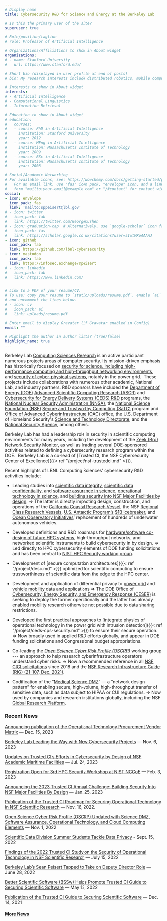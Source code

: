 ```yaml
---
# Display name
title: Cybersecurity R&D for Science and Energy at the Berkeley Lab

# Is this the primary user of the site?
superuser: true

# Role/position/tagline
# role: Professor of Artificial Intelligence

# Organizations/Affiliations to show in About widget
organizations:
# - name: Stanford University
#   url: https://www.stanford.edu/

# Short bio (displayed in user profile at end of posts)
# bio: My research interests include distributed robotics, mobile computing and programmable matter.

# Interests to show in About widget
interests:
# - Artificial Intelligence
# - Computational Linguistics
# - Information Retrieval

# Education to show in About widget
# education:
#   courses:
#   - course: PhD in Artificial Intelligence
#     institution: Stanford University
#     year: 2012
#   - course: MEng in Artificial Intelligence
#     institution: Massachusetts Institute of Technology
#     year: 2009
#   - course: BSc in Artificial Intelligence
#     institution: Massachusetts Institute of Technology
#     year: 2008

# Social/Academic Networking
# For available icons, see: https://wowchemy.com/docs/getting-started/page-builder/#icons
#   For an email link, use "fas" icon pack, "envelope" icon, and a link in the
#   form "mailto:your-email@example.com" or "/#contact" for contact widget.
social:
- icon: envelope
  icon_pack: fas
  link: 'mailto:sppeisert@lbl.gov'
# - icon: twitter
#   icon_pack: fab
#   link: https://twitter.com/GeorgeCushen
# - icon: graduation-cap  # Alternatively, use `google-scholar` icon from `ai` icon pack
#   icon_pack: fas
#   link: https://scholar.google.co.uk/citations?user=sIwtMXoAAAAJ
- icon: github
  icon_pack: fab
  link: https://github.com/lbnl-cybersecurity
- icon: mastodon
  icon_pack: fab
  link: https://infosec.exchange/@peisert
# - icon: linkedin
#   icon_pack: fab
#   link: https://www.linkedin.com/


# Link to a PDF of your resume/CV.
# To use: copy your resume to `static/uploads/resume.pdf`, enable `ai` icons in `params.toml`, 
# and uncomment the lines below.
# - icon: cv
#   icon_pack: ai
#   link: uploads/resume.pdf

# Enter email to display Gravatar (if Gravatar enabled in Config)
email: ""

# Highlight the author in author lists? (true/false)
highlight_name: true
---
```


Berkeley Lab [Computing Sciences Research][CRD] is an active participant numerous projects areas of computer security. Its mission-driven emphasis has historically focused on [security for science, including high-performance computing and high-throughput networking environments](/research/scientific-computing), and [security of cyber-physical systems](/research/ceds/), notably in the power grid.  These projects include collaborations with numerous other academic, National Lab, and industry partners.  R&D sponsors have included the [Department of Energy (DOE)][DOE] [Advanced Scientific Computing Research (ASCR)][ASCR] and [Cybersecurity for Energy Delivery Systems (CEDS) R&D][CEDS R&D] programs, the [National Nuclear Security Administration (NNSA)](http://nnsa.energy.gov), the [National Science Foundation (NSF)][NSF]  [Secure and Trustworthy Computing (SaTC)](https://www.nsf.gov/funding/pgm_summ.jsp?from=fund&orgAbbr=NSF&pims_id=504709) program and [Office of Advanced Cyberinfrastructure (OAC)](https://www.nsf.gov/div/index.jsp?div=OAC) office, the U.S. Department of Homeland Security's [Science and Technology Directorate](https://www.dhs.gov/science-and-technology), and the [National Security Agency][NSA], among others.  

[ASCR]: https://science.osti.gov/ascr/
[CEDS R&D]: https://www.energy.gov/ceser/activities/cybersecurity-critical-energy-infrastructure/cybersecurity-research-development-and
[DOE]: https://www.energy.gov
[NSA]: https://www.nsa.gov
[NNSA]: https://nnsa.energy.gov
[NSF]: https://www.nsf.gov

Berkeley Lab has had a leadership role in security in scientific computing environments for many years, including the development of the [Zeek (Bro) Network Security Monitor][Zeek], as well as leading several DOE-sponsored activities related to defining a cybersecurity research program within the DOE.  <!--More recently, Berkeley Lab led the coordination of the ["Cyber R&amp;D" Enterprise Cyber Capability (ECC)][iJC3] of the DOE-wide Integrated Joint Cybersecurity Coordination Center (iJC3) — a sponsored R&amp;D program involving ten DOE National Laboratories as performers.-->  Berkeley Lab is a co-lead of [Trusted CI, the NSF Cybersecurity Center of Excellence]({{< ref "/project/nsf-trustedci.md" >}}).

[CRD]: https://crd.lbl.gov
[Zeek]: https://www.zeek.org
[iJC3]: https:/ijc3.lbl.gov

Recent highlights of LBNL Computing Sciences' cybersecurity R&D activities include:

<!--
* Developing findings reports and solutions guides for [scientific data integrity](http://hdl.handle.net/2022/24910), [scientific data confidentiality](https://escholarship.org/uc/item/7cz7m1ws), [software assurance in science](https://blog.trustedci.org/2021/12/publication-of-trusted-ci-guide-to.html), the [security of operational technology in science](https://blog.trustedci.org/2022/01/announcing-2022-trusted-ci-annual.html), and [building security into maritime and polar NSF Major Facilities by design](https://blog.trustedci.org/2023/01/announcing-2023-trusted-ci-annual.htm).

* Development of [secure computation architectures]({{< ref "/project/desc.md" >}}) optimized for scientific computing to ensure trustworthiness of scientific data from the edge to the HPC center.

* Development and application of differential privacy to [power grid]({{< ref "/project/ceds-privacy.md" >}}) and [vehicle mobility]({{< ref "/project/csr-private-data.md" >}}) data and applications.

* Development of security monitoring systems for cyber-physical systems that [integrate insights about the physical limitations of those systems into network security monitoring]({{< ref "/project/ceds-cps-security.md" >}}) and that [leverage high-resolution physical sensors combined with SCADA to identify cyberattacks on power grid distribution systems]({{< ref "/project/ceds-upmu.md" >}}).

* Co-leading the development of the [Open Science Cyber Risk Profile (OSCRP)](http://trustedci.github.io/OSCRP/) --- a document designed to help researchers understand the cyber risks to their work.  

* Development of the [Medical Science DMZ]({{< ref "/project/medical-science-dmz.md" >}}) design pattern as a method that allows data flows at scale while simultaneously addressing the HIPAA Security Rule and related regulations governing biomedical data and appropriately managing risk.

-->

* Leading studies into [scientific data integrity](http://hdl.handle.net/2022/24910), [scientific data confidentiality](https://escholarship.org/uc/item/7cz7m1ws), and [software assurance in science](https://blog.trustedci.org/2021/12/publication-of-trusted-ci-guide-to.html), [operational technology in science](https://blog.trustedci.org/2022/01/announcing-2022-trusted-ci-annual.html), and [building security into NSF Major Facilities by design](https://blog.trustedci.org/2023/01/announcing-2023-trusted-ci-annual.html).  &rArr; The latter is directly impacting design, construction, and operations of the [California Coastal Research Vessel](https://scripps.ucsd.edu/news/uc-san-diego-receives-35-million-state-funding-new-california-coastal-research-vessel), the NSF [Regional Class Research Vessels](https://ceoas.oregonstate.edu/regional-class-research-vessel-rcrv), [U.S. Antarctic Program’s](https://www.usap.gov/) [$1B icebreaker](https://www.nsf.gov/news/news_summ.jsp?cntn_id=305919&org=OPP), and [Ocean Observatory Initiatives](https://oceanobservatories.org/)’ replacement of hundreds of underwater autonomous vehicles.

* Developed definitions and R&D roadmaps for [hardware/software co-design of future HPC systems](https://secpriv.lbl.gov/project/ascr-hpc-cybersecurity-codesign/), high-throughput networks, and networked scientific instruments to build cybersecurity in by design. &rArr; Led directly to HPC cybersecurity elements of DOE funding solicitations and has been central to [NIST HPC Security working group](https://csrc.nist.gov/projects/high-performance-computing-security).

* Development of [secure computation architectures]({{< ref "/project/desc.md" >}}) optimized for scientific computing to ensure trustworthiness of scientific data from the edge to the HPC center.

* Development and application of differential privacy to [power grid](https://secpriv.lbl.gov/project/ceds-privacy/) and [vehicle mobility](https://secpriv.lbl.gov/project/csr-private-data/) data and applications &rArr; The DOE Office of [Cybersecurity, Energy Security, and Emergency Response (CESER)](https://www.energy.gov/ceser/office-cybersecurity-energy-security-and-emergency-response) is seeking to deploy the former operationally and the latter has already enabled mobility research otherwise not possible due to data sharing restrictions.

* Developed the first practical approaches to [integrate physics of operational technology in the power grid with intrusion detection]({{< ref "/project/ceds-cps-security.md" >}}) to ensure their secure operation. &rArr; Now broadly used in applied R&D efforts globally, and appear in DOE funding solicitations and Congressional budget appropriations.

* Co-leading the *[Open Science Cyber Risk Profile (OSCRP)](http://trustedci.github.io/OSCRP/)* working group --- an approach to help research cyberinfrastructure operators understand cyber risks. &rArr; Now a recommended reference in all [NSF CICI solicitations](https://www.nsf.gov/funding/pgm_summ.jsp?pims_id=505159) since 2018 and the [NSF Research Infrastructure Guide (RIG) (21-107, Dec. 2021)](https://www.nsf.gov/publications/pub_summ.jsp?ods_key=nsf21107).

* Codification of the “[Medical Science DMZ](http://jamia.oxfordjournals.org/content/23/6/1199.article-info)” — a “network design pattern” for enabling secure, high-volume, high-throughput transfer of sensitive data, such as data subject to HIPAA or CUI regulations. &rArr; Now used by companies and research institutions globally, including  the NSF [Global Research Platform](https://www.theglobalresearchplatform.net/).


<!--
* Development of techniques detecting misuse of high-performance computing resources using both [on-system]({{< ref "/project/ascr-ids-hpc.md" >}}) and [off-system]({{< ref "/project/inferring-computing.md" >}}) side channels.

* Development of a research roadmap for [co-designing high-performance computing systems with security built in]({{< ref "/project/ascr-hpc-cybersecurity-codesign.md" >}}).
-->

### Recent News

[Announcing publication of the Operational Technology Procurement Vendor Matrix](https://blog.trustedci.org/2023/12/announcing-publication-of-operational.html) — Dec. 15, 2023

[Berkeley Lab Leading the Way with New Cybersecurity Projects](https://crd.lbl.gov/news-and-publications/news/2023/berkeley-lab-leading-the-way-with-new-cybersecurity-projects/) — Nov. 6, 2023

[Updates on Trusted CI’s Efforts in Cybersecurity by Design of NSF Academic Maritime Facilities](https://blog.trustedci.org/2023/07/updates-on-trusted-cis-efforts-in.html) — Jul. 24, 2023

[Registration Open for 3rd HPC Security Workshop at NIST NCCoE](https://blog.trustedci.org/2023/02/register-NIST-3rd-HPC-workshop.html) — Feb. 3, 2023

[Announcing the 2023 Trusted CI Annual Challenge: Building Security Into NSF Major Facilities By Design](https://blog.trustedci.org/2023/01/announcing-2023-trusted-ci-annual.html) — Jan. 25, 2023

[Publication of the Trusted CI Roadmap for Securing Operational Technology in NSF Scientific Research](https://blog.trustedci.org/2022/11/publication-of-trusted-ci-roadmap-for.html) — Nov. 16, 2022.

[Open Science Cyber Risk Profile (OSCRP) Updated with Science DMZ, Software Assurance, Operational Technology, and Cloud Computing Elements](https://blog.trustedci.org/2022/11/open-science-cyber-risk-profile-oscrp.html) — Nov. 1, 2022

[Scientific Data Division Summer Students Tackle Data Privacy](https://crd.lbl.gov/news-and-publications/news/2022/scientific-data-division-summer-students-tackle-data-privacy/) - Sept. 15, 2022

[Findings of the 2022 Trusted CI Study on the Security of Operational Technology in NSF Scientific Research](https://blog.trustedci.org/2022/07/findings-of-2022-trusted-ci-study-on.html) — July 15, 2022

[Berkeley Lab’s Sean Peisert Tapped to Take on Deputy Director Role](https://cs.lbl.gov/news-media/news/2022/berkeley-labs-sean-peisert-tapped-to-take-on-deputy-director-role/) — June 28, 2022

[Better Scientific Software (BSSw) Helps Promote Trusted CI Guide to Securing Scientific Software](https://blog.trustedci.org/2022/05/better-scientific-software-bssw-helps.html) — May 13, 2022

[Publication of the Trusted CI Guide to Securing Scientific Software](https://blog.trustedci.org/2021/12/publication-of-trusted-ci-guide-to.html) — Dec. 14, 2021


#### [More News](news)
